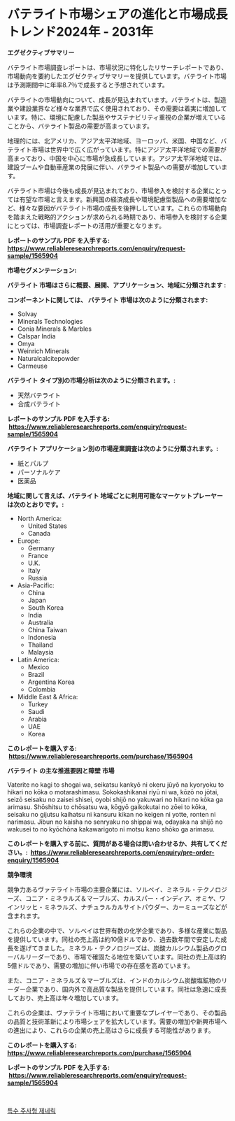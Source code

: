 <p><h1>バテライト市場シェアの進化と市場成長トレンド2024年 - 2031年</h1></p><p><strong>エグゼクティブサマリー</strong></p>
<p><p>バテライト市場調査レポートは、市場状況に特化したリサーチレポートであり、市場動向を要約したエグゼクティブサマリーを提供しています。バテライト市場は予測期間中に年率8.7％で成長すると予想されています。</p><p>バテライトの市場動向について、成長が見込まれています。バテライトは、製造業や建設業界など様々な業界で広く使用されており、その需要は着実に増加しています。特に、環境に配慮した製品やサステナビリティ重視の企業が増えていることから、バテライト製品の需要が高まっています。</p><p>地理的には、北アメリカ、アジア太平洋地域、ヨーロッパ、米国、中国など、バテライト市場は世界中で広く広がっています。特にアジア太平洋地域での需要が高まっており、中国を中心に市場が急成長しています。アジア太平洋地域では、建設ブームや自動車産業の発展に伴い、バテライト製品への需要が増加しています。</p><p>バテライト市場は今後も成長が見込まれており、市場参入を検討する企業にとっては有望な市場と言えます。新興国の経済成長や環境配慮型製品への需要増加など、様々な要因がバテライト市場の成長を後押ししています。これらの市場動向を踏まえた戦略的アクションが求められる時期であり、市場参入を検討する企業にとっては、市場調査レポートの活用が重要となります。</p></p>
<p><strong>レポートのサンプル PDF を入手する: <a href="https://www.reliableresearchreports.com/enquiry/request-sample/1565904">https://www.reliableresearchreports.com/enquiry/request-sample/1565904</a></strong></p>
<p><strong>市場セグメンテーション:</strong></p>
<p><strong> バテライト 市場はさらに概要、展開、アプリケーション、地域に分類されます :</strong></p>
<p><strong>コンポーネントに関しては、 バテライト 市場は次のように分類されます: &nbsp;</strong></p>
<p><ul><li>Solvay</li><li>Minerals Technologies</li><li>Conia Minerals & Marbles</li><li>Calspar India</li><li>Omya</li><li>Weinrich Minerals</li><li>Naturalcalcitepowder</li><li>Carmeuse</li></ul></p>
<p><strong> バテライト タイプ別の市場分析は次のように分類されます。:</strong></p>
<p><ul><li>天然バテライト</li><li>合成バテライト</li></ul></p>
<p><strong>レポートのサンプル PDF を入手する: &nbsp;<a href="https://www.reliableresearchreports.com/enquiry/request-sample/1565904">https://www.reliableresearchreports.com/enquiry/request-sample/1565904</a></strong></p>
<p><strong> バテライト アプリケーション別の市場産業調査は次のように分類されます。:</strong></p>
<p><ul><li>紙とパルプ</li><li>パーソナルケア</li><li>医薬品</li></ul></p>
<p><strong>地域に関して言えば、バテライト 地域ごとに利用可能なマーケットプレーヤーは次のとおりです。:</strong></p>
<p><ul>
    <li>
        North America:
        <ul>
            <li>United States</li>
            <li>Canada</li>
        </ul>
    </li>
    <li>
        Europe:
        <ul>
            <li>Germany</li>
            <li>France</li>
            <li>U.K.</li>
            <li>Italy</li>
            <li>Russia</li>
        </ul>
    </li>
    <li>
        Asia-Pacific:
        <ul>
            <li>China</li>
            <li>Japan</li>
            <li>South Korea</li>
            <li>India</li>
            <li>Australia</li>
            <li>China Taiwan</li>
            <li>Indonesia</li>
            <li>Thailand</li>
            <li>Malaysia</li>
        </ul>
    </li>
    <li>
        Latin America:
        <ul>
            <li>Mexico</li>
            <li>Brazil</li>
            <li>Argentina Korea</li>
            <li>Colombia</li>
        </ul>
    </li>
    <li>
        Middle East & Africa:
        <ul>
            <li>Turkey</li>
            <li>Saudi</li>
            <li>Arabia</li>
            <li>UAE</li>
            <li>Korea</li>
        </ul>
    </li>
    </ul></p>
<p><strong>このレポートを購入する: &nbsp;<a href="https://www.reliableresearchreports.com/purchase/1565904">https://www.reliableresearchreports.com/purchase/1565904</a></strong></p>
<p><strong>バテライト の主な推進要因と障壁 市場</strong></p>
<p><p>Vaterite no kagi to shogai wa, seikatsu kankyō ni okeru jūyō na kyoryoku to hikari no kōka o motarashimasu. Sokokashikanai riyū ni wa, kōzō no jōtai, seizō seisaku no zaisei shisei, oyobi shijō no yakuwari no hikari no kōka ga arimasu. Shōshitsu to chōsatsu wa, kōgyō gaikokutai no zōei to kōka, seisaku no gijutsu kaihatsu ni kansuru kikan no keigen ni yotte, ronten ni narimasu. Jibun no kaisha no senryaku no shippai wa, odayaka na shijō no wakusei to no kyōchōna kakawarigoto ni motsu kano shōko ga arimasu.</p></p>
<p><strong>このレポートを購入する前に、質問がある場合は問い合わせるか、共有してください。:&nbsp; <a href="https://www.reliableresearchreports.com/enquiry/pre-order-enquiry/1565904">https://www.reliableresearchreports.com/enquiry/pre-order-enquiry/1565904</a></strong></p>
<p><strong>競争環境</strong></p>
<p><p>競争力あるヴァテライト市場の主要企業には、ソルベイ、ミネラル・テクノロジーズ、コニア・ミネラルズ＆マーブルズ、カルスパー・インディア、オミヤ、ワインリッヒ・ミネラルズ、ナチュラルカルサイトパウダー、カーミューズなどが含まれます。</p><p>これらの企業の中で、ソルベイは世界有数の化学企業であり、多様な産業に製品を提供しています。同社の売上高は約10億ドルであり、過去数年間で安定した成長を遂げてきました。ミネラル・テクノロジーズは、炭酸カルシウム製品のグローバルリーダーであり、市場で確固たる地位を築いています。同社の売上高は約5億ドルであり、需要の増加に伴い市場での存在感を高めています。</p><p>また、コニア・ミネラルズ＆マーブルズは、インドのカルシウム炭酸塩鉱物のリーダー企業であり、国内外で高品質な製品を提供しています。同社は急速に成長しており、売上高は年々増加しています。</p><p>これらの企業は、ヴァテライト市場において重要なプレイヤーであり、その製品の品質と技術革新により市場シェアを拡大しています。需要の増加や新興市場への進出により、これらの企業の売上高はさらに成長する可能性があります。</p></p>
<p><strong>このレポートを購入する: &nbsp; <a href="https://www.reliableresearchreports.com/purchase/1565904">https://www.reliableresearchreports.com/purchase/1565904</a></strong></p>
<p><strong>レポートのサンプル PDF を入手する: &nbsp;<a href="https://www.reliableresearchreports.com/enquiry/request-sample/1565904">https://www.reliableresearchreports.com/enquiry/request-sample/1565904</a></strong><strong></strong></p>
<p>&nbsp;</p>
<p><p><a href="https://github.com/bunxhcci35271755/Market-Research-Report-List-1/blob/main/88346905275.md">특수 주사형 제네릭</a></p></p>